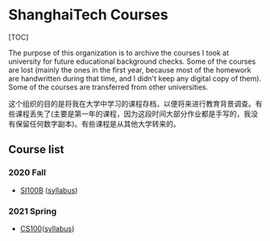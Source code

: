 # ShanghaiTech Courses

[TOC]

The purpose of this organization is to archive the courses I took at university for future educational background checks. Some of the courses are lost (mainly the ones in the first year, because most of the homework are handwritten during that time, and I didn't keep any digital copy of them). Some of the courses are transferred from other universities.

这个组织的目的是将我在大学中学习的课程存档，以便将来进行教育背景调查。有些课程丢失了(主要是第一年的课程，因为这段时间大部分作业都是手写的，我没有保留任何数字副本)。有些课程是从其他大学转来的。

## Course list

### 2020 Fall

- [SI100B](https://github.com/EAinsley-ShanghaiTech-Courses/SI100B) ([syllabus](https://eams.shanghaitech.edu.cn/eams/courseSearchOther!printInfo.action?syllabus.id=335))

### 2021 Spring

- [CS100](https://github.com/EAinsley-ShanghaiTech-Courses/CS100)([syllabus](https://eams.shanghaitech.edu.cn/eams/courseSearchOther!printInfo.action?syllabus.id=11))
<!-- Update in the future -->
